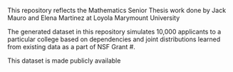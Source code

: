 This repository reflects the Mathematics Senior Thesis work done by Jack Mauro and Elena Martinez at Loyola Marymount University

The generated dataset in this repository simulates 10,000 applicants to a particular college based on dependencies and joint distributions learned from existing data as a part of NSF Grant #.

This dataset is made publicly available 
